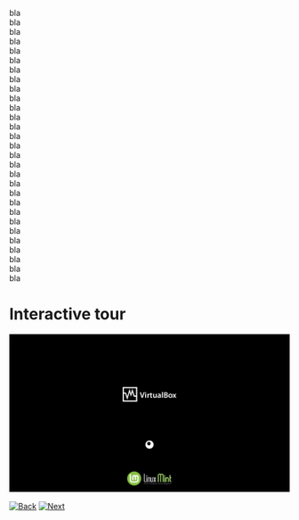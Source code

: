 bla  
bla  
bla  
bla  
bla  
bla  
bla  
bla  
bla  
bla  
bla  
bla  
bla  
bla  
bla  
bla  
bla  
bla  
bla  
bla  
bla  
bla  
bla  
bla  
bla  
bla  
bla  
bla  
bla  

# Interactive tour

![Panel style](../img/1_boot.png)

[![Back](../img/button_back_1)](https://github.com/pl453s/linux-mint-gnome/blob/main/tour/1_boot.md#interactive-tour)
[![Next](../img/button_next_2)](https://github.com/pl453s/linux-mint-gnome/blob/main/tour/2_gdm3.md#interactive-tour)
